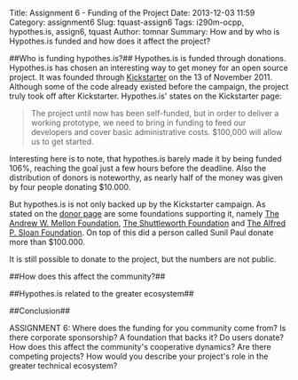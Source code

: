 Title: Assignment 6 - Funding of the Project
Date: 2013-12-03 11:59
Category: assignment6
Slug: tquast-assign6
Tags: i290m-ocpp, hypothes.is, assign6, tquast
Author: tomnar
Summary: How and by who is Hypothes.is funded and how does it affect the project?

##Who is funding hypothes.is?##
Hypothes.is is funded through donations. Hypothes.is has chosen an interesting way to get money for an open source project. It was founded through [Kickstarter](http://www.kickstarter.com/) on the 13 of November 2011. Although some of the code already existed before the campaign, the project truly took off after Kickstarter. Hypothes.is' states on the Kickstarter page:

> The project until now has been self-funded, but in order to deliver a working prototype, we need to bring in funding to feed our developers and cover basic administrative costs.  $100,000 will allow us to get started. 

Interesting here is to note, that hypothes.is barely made it by being funded 106%, reaching the goal just a few hours before the deadline. Also the distribution of donors is noteworthy, as nearly half of the money was given by four people donating $10.000. 

But hypothes.is is not only backed up by the Kickstarter campaign. As stated on the [donor page](http://hypothes.is/donors/) are some foundations supporting it, namely [The Andrew W. Mellon Foundation](http://www.mellon.org/), [The Shuttleworth Foundation](http://www.shuttleworthfoundation.org/) and [The Alfred P. Sloan Foundation](http://www.sloan.org/). On top of this did a person called Sunil Paul donate more than $100.000. 

It is still possible to donate to the project, but the numbers are not public.

##How does this affect the community?##

##Hypothes.is related to the greater ecosystem##

##Conclusion##


ASSIGNMENT 6: Where does the funding for you community come from? Is there corporate sponsorship? A foundation that backs it? Do users donate? How does this affect the community's cooperative dynamics? Are there competing projects? How would you describe your project's role in the greater technical ecosystem?